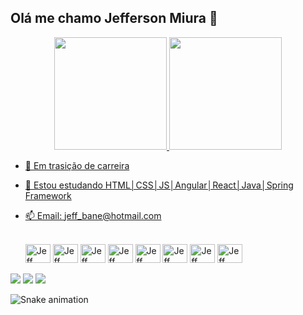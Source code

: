 ## Olá me chamo Jefferson Miura 👋
<div align="center">
  <a href="https://github.com/JeffMiura">
  <img height="180em" src="https://github-readme-stats.vercel.app/api?username=JeffMiura&show_icons=true&theme=tokyonight&include_all_commits=true&count_private=true"/>
  <img height="180em" src="https://github-readme-stats.vercel.app/api/top-langs/?username=JeffMiura&layout=compact&langs_count=7&theme=tokyonight"/>
</div>

- 🔭 Em trasição de carreira 
- 🌱 Estou estudando HTML│CSS│JS│Angular│React│Java│Spring Framework
- 📫 Email: jeff_bane@hotmail.com
  <div style="display: inline_block"><br>
   <img aling ="center" alt= "Jeff" height= "30" width= "40" src="https://cdn.jsdelivr.net/gh/devicons/devicon/icons/html5/html5-original.svg" />
  <img aling ="center" alt= "Jeff" height= "30" width= "40" src="https://cdn.jsdelivr.net/gh/devicons/devicon/icons/css3/css3-original.svg" />
  <img aling ="center" alt= "Jeff" height= "30" width= "40" src="https://cdn.jsdelivr.net/gh/devicons/devicon/icons/javascript/javascript-original.svg" />
  <img aling ="center" alt= "Jeff" height= "30" width= "40" src="https://cdn.jsdelivr.net/gh/devicons/devicon/icons/react/react-original.svg" />
  <img aling ="center" alt= "Jeff" height= "30" width= "40" src="https://cdn.jsdelivr.net/gh/devicons/devicon/icons/angularjs/angularjs-original.svg" />
  <img aling ="center" alt= "Jeff" height= "30" width= "40" src="https://cdn.jsdelivr.net/gh/devicons/devicon/icons/java/java-original.svg" />
  <img aling ="center" alt= "Jeff" height= "30" width= "40" src="https://cdn.jsdelivr.net/gh/devicons/devicon/icons/spring/spring-original-wordmark.svg" />
    <img aling ="center" alt= "Jeff" height= "30" width= "40" src="https://cdn.jsdelivr.net/gh/devicons/devicon/icons/typescript/typescript-original.svg" />
  </div>

  <div> 
 <a href= "https://wa.me/5511984198044"><img src="https://img.shields.io/badge/WhatsApp-25D366?style=for-the-badge&logo=whatsapp&logoColor=white"></a>
  <a href = "mailto:jeffemiura@gmail.com"><img src="https://img.shields.io/badge/Gmail-D14836?style=for-the-badge&logo=gmail&logoColor=white" target="_blank"></a>
  <a href="https://www.linkedin.com/in/jefferson-miura-desenvolvedor/" target="_blank"><img src="https://img.shields.io/badge/-LinkedIn-%230077B5?style=for-the-badge&logo=linkedin&logoColor=white" target="_blank"></a> 
    
   ![Snake animation](https://github.com/JeffMiura/JeffMiura/blob/output/github-contribution-grid-snake.svg)
    
</div>
 
